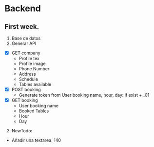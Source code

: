 # Backend

## First week. 

1. Base de datos
2. Generar API
  - [x] GET company
    - Profile tex
    - Profile image
    - Phone Number
    - Address
    - Schedule
    - Tables available
  - [x] POST booking
    - Generate token from User booking name, hour, day: if exist + _01
  - [x] GET booking
    - User booking name
    - Booked Tables
    - Hour
    - Day

3. NewTodo:
  - Añadir una textarea. 140